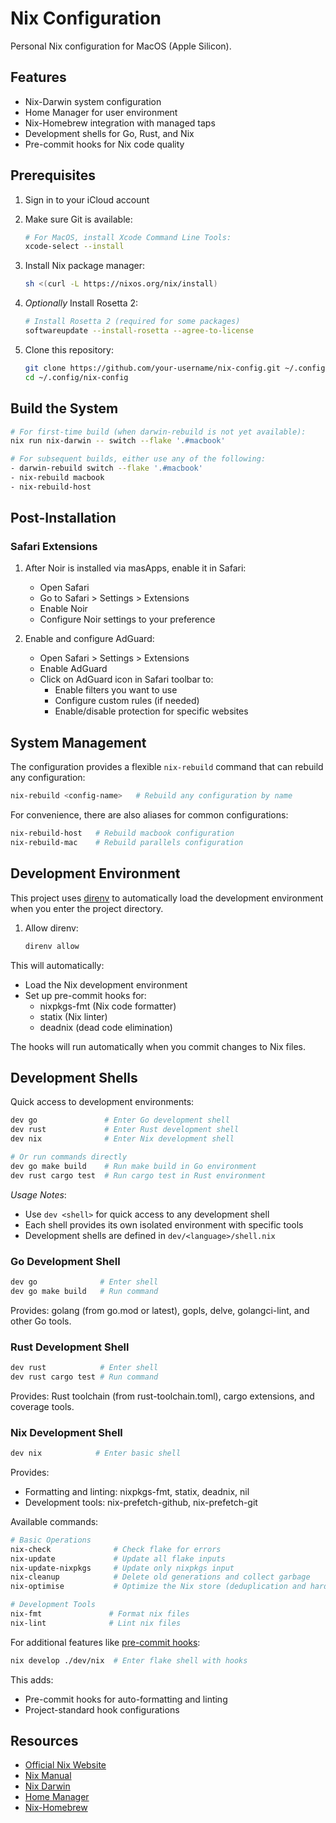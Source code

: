 # Nix Configuration

Personal Nix configuration for MacOS (Apple Silicon).

## Features
- Nix-Darwin system configuration
- Home Manager for user environment
- Nix-Homebrew integration with managed taps
- Development shells for Go, Rust, and Nix
- Pre-commit hooks for Nix code quality

## Prerequisites

1. Sign in to your iCloud account

2. Make sure Git is available:
   ```bash
   # For MacOS, install Xcode Command Line Tools:
   xcode-select --install
   ```

3. Install Nix package manager:
   ```bash
   sh <(curl -L https://nixos.org/nix/install)
   ```

4. *Optionally* Install Rosetta 2:
   ```bash
   # Install Rosetta 2 (required for some packages)
   softwareupdate --install-rosetta --agree-to-license
   ```

5. Clone this repository:
   ```bash
   git clone https://github.com/your-username/nix-config.git ~/.config/nix-config
   cd ~/.config/nix-config
   ```

## Build the System

```bash
# For first-time build (when darwin-rebuild is not yet available):
nix run nix-darwin -- switch --flake '.#macbook'

# For subsequent builds, either use any of the following:
- darwin-rebuild switch --flake '.#macbook'
- nix-rebuild macbook
- nix-rebuild-host
   ```

## Post-Installation

### Safari Extensions

1. After Noir is installed via masApps, enable it in Safari:
   - Open Safari
   - Go to Safari > Settings > Extensions
   - Enable Noir
   - Configure Noir settings to your preference

2. Enable and configure AdGuard:
   - Open Safari > Settings > Extensions
   - Enable AdGuard
   - Click on AdGuard icon in Safari toolbar to:
     - Enable filters you want to use
     - Configure custom rules (if needed)
     - Enable/disable protection for specific websites

## System Management

The configuration provides a flexible `nix-rebuild` command that can rebuild any configuration:

```bash
nix-rebuild <config-name>   # Rebuild any configuration by name
```

For convenience, there are also aliases for common configurations:
```bash
nix-rebuild-host   # Rebuild macbook configuration
nix-rebuild-mac    # Rebuild parallels configuration
```

## Development Environment

This project uses [direnv](https://direnv.net/) to automatically load the development environment when you enter the project directory.

1. Allow direnv:
   ```bash
   direnv allow
   ```

This will automatically:
- Load the Nix development environment
- Set up pre-commit hooks for:
  - nixpkgs-fmt (Nix code formatter)
  - statix (Nix linter)
  - deadnix (dead code elimination)

The hooks will run automatically when you commit changes to Nix files.

## Development Shells

Quick access to development environments:
```bash
dev go               # Enter Go development shell
dev rust             # Enter Rust development shell
dev nix              # Enter Nix development shell

# Or run commands directly
dev go make build    # Run make build in Go environment
dev rust cargo test  # Run cargo test in Rust environment
```

*Usage Notes*:
- Use `dev <shell>` for quick access to any development shell
- Each shell provides its own isolated environment with specific tools
- Development shells are defined in `dev/<language>/shell.nix`

### Go Development Shell

```bash
dev go              # Enter shell
dev go make build   # Run command
```

Provides: golang (from go.mod or latest), gopls, delve, golangci-lint, and other Go tools.

### Rust Development Shell

```bash
dev rust            # Enter shell
dev rust cargo test # Run command
```

Provides: Rust toolchain (from rust-toolchain.toml), cargo extensions, and coverage tools.

### Nix Development Shell

```bash
dev nix            # Enter basic shell
```

Provides:
- Formatting and linting: nixpkgs-fmt, statix, deadnix, nil
- Development tools: nix-prefetch-github, nix-prefetch-git

Available commands:
```bash
# Basic Operations
nix-check              # Check flake for errors
nix-update             # Update all flake inputs
nix-update-nixpkgs     # Update only nixpkgs input
nix-cleanup            # Delete old generations and collect garbage
nix-optimise           # Optimize the Nix store (deduplication and hard-linking)

# Development Tools
nix-fmt               # Format nix files
nix-lint              # Lint nix files
```

For additional features like [pre-commit hooks](https://github.com/cachix/pre-commit-hooks.nix):
```bash
nix develop ./dev/nix  # Enter flake shell with hooks
```

This adds:
- Pre-commit hooks for auto-formatting and linting
- Project-standard hook configurations

## Resources
- [Official Nix Website](https://nixos.org)
- [Nix Manual](https://nixos.org/manual/nix/stable/)
- [Nix Darwin](https://github.com/LnL7/nix-darwin)
- [Home Manager](https://github.com/nix-community/home-manager)
- [Nix-Homebrew](https://github.com/zhaofengli/nix-homebrew)